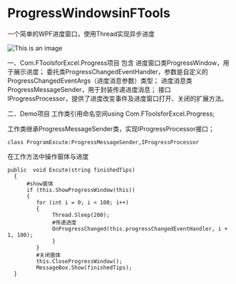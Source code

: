 # ProgressWindowsinFTools
一个简单的WPF进度窗口，使用Thread实现异步进度


![This is an image](https://img2022.cnblogs.com/blog/1458014/202203/1458014-20220311212301549-1253527518.gif)

一、Com.FToolsforExcel.Progress项目
包含
进度窗口类ProgressWindow，用于展示进度；
委托类ProgressChangedEventHandler，参数是自定义的ProgressChangedEventArgs（进度消息参数）类型；
进度消息类ProgressMessageSender，用于封装传递进度消息；
接口IProgressProcessor，提供了进度改变事件及进度窗口打开、关闭的扩展方法。

二、Demo项目
工作类引用命名空间using Com.FToolsforExcel.Progress;

工作类继承ProgressMessageSender类，实现IProgressProcessor接口；

```class ProgramExcute:ProgressMessageSender,IProgressProcessor```

在工作方法中操作窗体与进度
```
public  void Excute(string finishedTips)
  {
      #show窗体
      if (this.ShowProgressWindow(this))
      {
         for (int i = 0; i < 100; i++)
         {
              Thread.Sleep(200);
              #传递进度
              OnProgressChanged(this.progressChangedEventHandler, i + 1, 100);
              }
         }
         #关闭窗体
         this.CloseProgressWindow();
         MessageBox.Show(finishedTips);
  }
  ```
